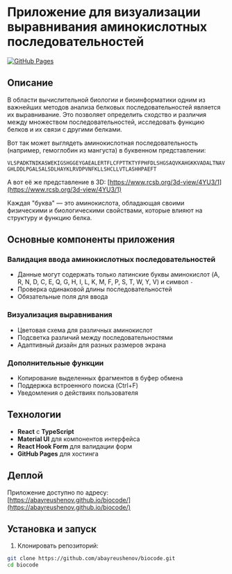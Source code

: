 # Приложение для визуализации выравнивания аминокислотных последовательностей

[![GitHub Pages](https://img.shields.io/badge/GitHub%20Pages-Deployed-blue)](https://abayreushenov.github.io/biocode/)

## Описание

В области вычислительной биологии и биоинформатики одним из важнейших методов анализа белковых последовательностей является их выравнивание. Это позволяет определить сходство и различия между множеством последовательностей, исследовать функцию белков и их связи с другими белками.

Вот так может выглядеть аминокислотная последовательность (например, гемоглобин из мангуста) в буквенном представлении:

`VLSPADKTNIKASWEKIGSHGGEYGAEALERTFLCFPTTKTYFPHFDLSHGSAQVKAHGKKVADALTNAVGHLDDLPGALSALSDLHAYKLRVDPVNFKLLSHCLLVTLASHHPAEFT`

А вот её же представление в 3D: [https://www.rcsb.org/3d-view/4YU3/1](https://www.rcsb.org/3d-view/4YU3/1)

Каждая "буква" — это аминокислота, обладающая своими физическими и биологическими свойствами, которые влияют на структуру и функцию белка.

## Основные компоненты приложения

### Валидация ввода аминокислотных последовательностей
- Данные могут содержать только латинские буквы аминокислот (A, R, N, D, C, E, Q, G, H, I, L, K, M, F, P, S, T, W, Y, V) и символ `-`
- Проверка одинаковой длины последовательностей
- Обязательные поля для ввода

### Визуализация выравнивания
- Цветовая схема для различных аминокислот
- Подсветка различий между последовательностями
- Адаптивный дизайн для разных размеров экрана

### Дополнительные функции
- Копирование выделенных фрагментов в буфер обмена
- Поддержка встроенного поиска (Ctrl+F)
- Уведомления о действиях пользователя

## Технологии

- **React** с **TypeScript**
- **Material UI** для компонентов интерфейса
- **React Hook Form** для валидации форм
- **GitHub Pages** для хостинга

## Деплой

Приложение доступно по адресу:  
[https://abayreushenov.github.io/biocode/](https://abayreushenov.github.io/biocode/)

## Установка и запуск

1. Клонировать репозиторий:
```bash
git clone https://github.com/abayreushenov/biocode.git
cd biocode